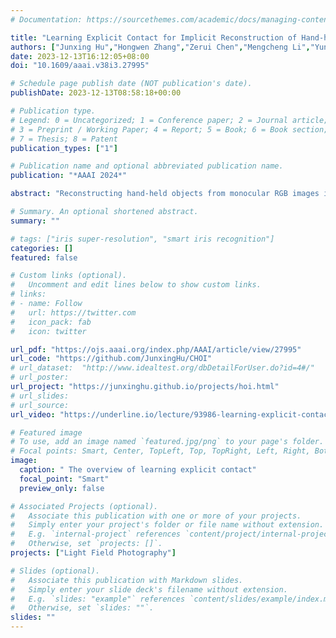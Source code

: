 ```yaml
---
# Documentation: https://sourcethemes.com/academic/docs/managing-content/

title: "Learning Explicit Contact for Implicit Reconstruction of Hand-held Objects from Monocular Images"
authors: ["Junxing Hu","Hongwen Zhang","Zerui Chen","Mengcheng Li","Yunlong Wang","Yebin Liu","Zhenan Sun"]
date: 2023-12-13T16:12:05+08:00
doi: "10.1609/aaai.v38i3.27995"

# Schedule page publish date (NOT publication's date).
publishDate: 2023-12-13T08:58:18+00:00

# Publication type.
# Legend: 0 = Uncategorized; 1 = Conference paper; 2 = Journal article;
# 3 = Preprint / Working Paper; 4 = Report; 5 = Book; 6 = Book section;
# 7 = Thesis; 8 = Patent
publication_types: ["1"]

# Publication name and optional abbreviated publication name.
publication: "*AAAI 2024*"

abstract: "Reconstructing hand-held objects from monocular RGB images is an appealing yet challenging task. In this task, contacts between hands and objects provide important cues for recovering the 3D geometry of the hand-held objects. Though recent works have employed implicit functions to achieve impressive progress, they ignore formulating contacts in their frameworks, which results in producing less realistic object meshes. In this work, we explore how to model contacts in an explicit way to benefit the implicit reconstruction of hand-held objects. Our method consists of two components: explicit contact prediction and implicit shape reconstruction. In the first part, we propose a new subtask of directly estimating 3D hand-object contacts from a single image. The part-level and vertex-level graph-based transformers are cascaded and jointly learned in a coarse-to-fine manner for more accurate contact probabilities. In the second part, we introduce a novel method to diffuse estimated contact states from the hand mesh surface to nearby 3D space and leverage diffused contact probabilities to construct the implicit neural representation for the manipulated object. Benefiting from estimating the interaction patterns between the hand and the object, our method can reconstruct more realistic object meshes, especially for object parts that are in contact with hands. Extensive experiments on challenging benchmarks show that the proposed method outperforms the current state of the arts by a great margin. Our code is publicly available at https://junxinghu.github.io/projects/hoi.html."

# Summary. An optional shortened abstract.
summary: ""

# tags: ["iris super-resolution", "smart iris recognition"]
categories: []
featured: false

# Custom links (optional).
#   Uncomment and edit lines below to show custom links.
# links:
# - name: Follow
#   url: https://twitter.com
#   icon_pack: fab
#   icon: twitter

url_pdf: "https://ojs.aaai.org/index.php/AAAI/article/view/27995"
url_code: "https://github.com/JunxingHu/CHOI"
# url_dataset:  "http://www.idealtest.org/dbDetailForUser.do?id=4#/"
# url_poster:
url_project: "https://junxinghu.github.io/projects/hoi.html"
# url_slides:
# url_source:
url_video: "https://underline.io/lecture/93986-learning-explicit-contact-for-implicit-reconstruction-of-hand-held-objects-from-monocular-images"

# Featured image
# To use, add an image named `featured.jpg/png` to your page's folder. 
# Focal points: Smart, Center, TopLeft, Top, TopRight, Left, Right, BottomLeft, Bottom, BottomRight.
image:
  caption: " The overview of learning explicit contact"
  focal_point: "Smart"
  preview_only: false

# Associated Projects (optional).
#   Associate this publication with one or more of your projects.
#   Simply enter your project's folder or file name without extension.
#   E.g. `internal-project` references `content/project/internal-project/index.md`.
#   Otherwise, set `projects: []`.
projects: ["Light Field Photography"]

# Slides (optional).
#   Associate this publication with Markdown slides.
#   Simply enter your slide deck's filename without extension.
#   E.g. `slides: "example"` references `content/slides/example/index.md`.
#   Otherwise, set `slides: ""`.
slides: ""
---
```

